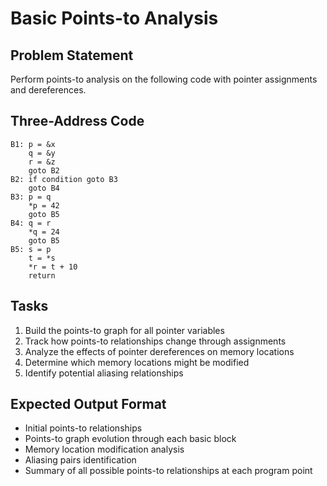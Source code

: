 # Basic Points-to Analysis

## Problem Statement
Perform points-to analysis on the following code with pointer assignments and dereferences.

## Three-Address Code
```
B1: p = &x
    q = &y
    r = &z
    goto B2
B2: if condition goto B3
    goto B4
B3: p = q
    *p = 42
    goto B5
B4: q = r
    *q = 24
    goto B5
B5: s = p
    t = *s
    *r = t + 10
    return
```

## Tasks
1. Build the points-to graph for all pointer variables
2. Track how points-to relationships change through assignments
3. Analyze the effects of pointer dereferences on memory locations
4. Determine which memory locations might be modified
5. Identify potential aliasing relationships

## Expected Output Format
- Initial points-to relationships
- Points-to graph evolution through each basic block
- Memory location modification analysis
- Aliasing pairs identification
- Summary of all possible points-to relationships at each program point